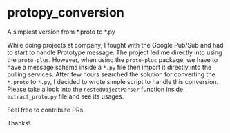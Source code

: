 # protopy_conversion
A simplest version from *.proto to *.py

While doing projects at company, I fought with the Google Pub/Sub and had to start to handle Prototype message. The project led me directly into using the `proto-plus`. However, when using the `proto-plus` package, we have to have a message schema inside a `*.py` file then import it directly into the pulling services. After few hours searched the solution for converting the `*.proto` to `*.py`, I decided to wrote simple script to handle this conversion. Please take a look into the `nestedObjectParser` function inside `extract_proto.py` file and see its usages.

Feel free to contribute PRs.


Thanks!
